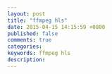 ```yaml
---
layout: post
title: "ffmpeg hls"
date: 2015-04-15 14:15:59 +0800
published: false
comments: true
categories:
keywords: ffmpeg hls
description:
---
```

